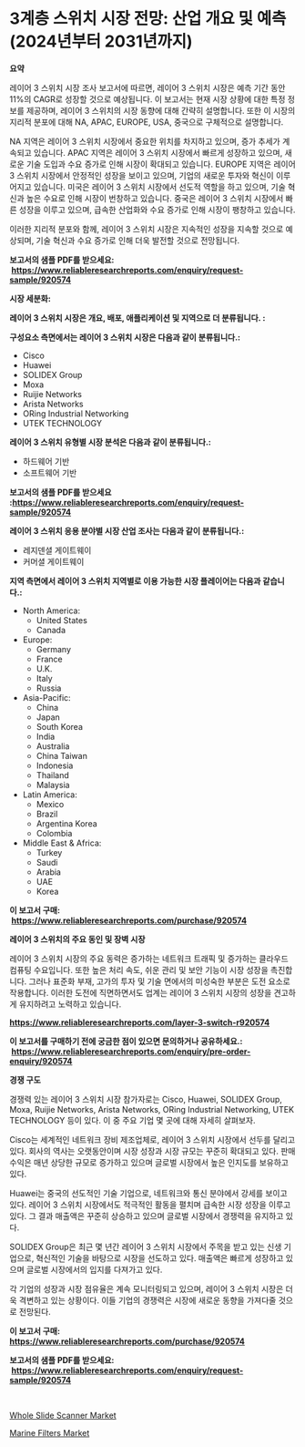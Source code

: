 <p><h1>3계층 스위치 시장 전망: 산업 개요 및 예측 (2024년부터 2031년까지)</h1></p><p><strong>요약</strong></p>
<p><p>레이어 3 스위치 시장 조사 보고서에 따르면, 레이어 3 스위치 시장은 예측 기간 동안 11%의 CAGR로 성장할 것으로 예상됩니다. 이 보고서는 현재 시장 상황에 대한 특정 정보를 제공하며, 레이어 3 스위치의 시장 동향에 대해 간략히 설명합니다. 또한 이 시장의 지리적 분포에 대해 NA, APAC, EUROPE, USA, 중국으로 구체적으로 설명합니다.</p><p>NA 지역은 레이어 3 스위치 시장에서 중요한 위치를 차지하고 있으며, 증가 추세가 계속되고 있습니다. APAC 지역은 레이어 3 스위치 시장에서 빠르게 성장하고 있으며, 새로운 기술 도입과 수요 증가로 인해 시장이 확대되고 있습니다. EUROPE 지역은 레이어 3 스위치 시장에서 안정적인 성장을 보이고 있으며, 기업의 새로운 투자와 혁신이 이루어지고 있습니다. 미국은 레이어 3 스위치 시장에서 선도적 역할을 하고 있으며, 기술 혁신과 높은 수요로 인해 시장이 번창하고 있습니다. 중국은 레이어 3 스위치 시장에서 빠른 성장을 이루고 있으며, 급속한 산업화와 수요 증가로 인해 시장이 팽창하고 있습니다.</p><p>이러한 지리적 분포와 함께, 레이어 3 스위치 시장은 지속적인 성장을 지속할 것으로 예상되며, 기술 혁신과 수요 증가로 인해 더욱 발전할 것으로 전망됩니다.</p></p>
<p><strong>보고서의 샘플 PDF를 받으세요: &nbsp;<a href="https://www.reliableresearchreports.com/enquiry/request-sample/920574">https://www.reliableresearchreports.com/enquiry/request-sample/920574</a></strong></p>
<p><strong>시장 세분화:</strong></p>
<p><strong> 레이어 3 스위치 시장은 개요, 배포, 애플리케이션 및 지역으로 더 분류됩니다. :</strong></p>
<p><strong>구성요소 측면에서는 레이어 3 스위치 시장은 다음과 같이 분류됩니다.:</strong></p>
<p><ul><li>Cisco</li><li>Huawei</li><li>SOLIDEX Group</li><li>Moxa</li><li>Ruijie Networks</li><li>Arista Networks</li><li>ORing Industrial Networking</li><li>UTEK TECHNOLOGY</li></ul></p>
<p><strong> 레이어 3 스위치 유형별 시장 분석은 다음과 같이 분류됩니다.:</strong></p>
<p><ul><li>하드웨어 기반</li><li>소프트웨어 기반</li></ul></p>
<p><strong>보고서의 샘플 PDF를 받으세요 :<a href="https://www.reliableresearchreports.com/enquiry/request-sample/920574">https://www.reliableresearchreports.com/enquiry/request-sample/920574</a></strong></p>
<p><strong> 레이어 3 스위치 응용 분야별 시장 산업 조사는 다음과 같이 분류됩니다.:</strong></p>
<p><ul><li>레지덴셜 게이트웨이</li><li>커머셜 게이트웨이</li></ul></p>
<p><strong>지역 측면에서 레이어 3 스위치 지역별로 이용 가능한 시장 플레이어는 다음과 같습니다.:</strong></p>
<p><ul>
    <li>
        North America:
        <ul>
            <li>United States</li>
            <li>Canada</li>
        </ul>
    </li>
    <li>
        Europe:
        <ul>
            <li>Germany</li>
            <li>France</li>
            <li>U.K.</li>
            <li>Italy</li>
            <li>Russia</li>
        </ul>
    </li>
    <li>
        Asia-Pacific:
        <ul>
            <li>China</li>
            <li>Japan</li>
            <li>South Korea</li>
            <li>India</li>
            <li>Australia</li>
            <li>China Taiwan</li>
            <li>Indonesia</li>
            <li>Thailand</li>
            <li>Malaysia</li>
        </ul>
    </li>
    <li>
        Latin America:
        <ul>
            <li>Mexico</li>
            <li>Brazil</li>
            <li>Argentina Korea</li>
            <li>Colombia</li>
        </ul>
    </li>
    <li>
        Middle East & Africa:
        <ul>
            <li>Turkey</li>
            <li>Saudi</li>
            <li>Arabia</li>
            <li>UAE</li>
            <li>Korea</li>
        </ul>
    </li>
    </ul></p>
<p><strong>이 보고서 구매: &nbsp;<a href="https://www.reliableresearchreports.com/purchase/920574">https://www.reliableresearchreports.com/purchase/920574</a></strong></p>
<p><strong>레이어 3 스위치의 주요 동인 및 장벽 시장</strong></p>
<p><p>레이어 3 스위치 시장의 주요 동력은 증가하는 네트워크 트래픽 및 증가하는 클라우드 컴퓨팅 수요입니다. 또한 높은 처리 속도, 쉬운 관리 및 보안 기능이 시장 성장을 촉진합니다. 그러나 표준화 부재, 고가의 투자 및 기술 면에서의 미성숙한 부분은 도전 요소로 작용합니다. 이러한 도전에 직면하면서도 업계는 레이어 3 스위치 시장의 성장을 견고하게 유지하려고 노력하고 있습니다.</p></p>
<p><strong><a href="https://www.reliableresearchreports.com/layer-3-switch-r920574">https://www.reliableresearchreports.com/layer-3-switch-r920574</a></strong></p>
<p><strong>이 보고서를 구매하기 전에 궁금한 점이 있으면 문의하거나 공유하세요.: &nbsp;<a href="https://www.reliableresearchreports.com/enquiry/pre-order-enquiry/920574">https://www.reliableresearchreports.com/enquiry/pre-order-enquiry/920574</a></strong></p>
<p><strong>경쟁 구도</strong></p>
<p><p>경쟁력 있는 레이어 3 스위치 시장 참가자로는 Cisco, Huawei, SOLIDEX Group, Moxa, Ruijie Networks, Arista Networks, ORing Industrial Networking, UTEK TECHNOLOGY 등이 있다. 이 중 주요 기업 몇 곳에 대해 자세히 살펴보자.</p><p>Cisco는 세계적인 네트워크 장비 제조업체로, 레이어 3 스위치 시장에서 선두를 달리고 있다. 회사의 역사는 오랫동안이며 시장 성장과 시장 규모는 꾸준히 확대되고 있다. 판매 수익은 매년 상당한 규모로 증가하고 있으며 글로벌 시장에서 높은 인지도를 보유하고 있다.</p><p>Huawei는 중국의 선도적인 기술 기업으로, 네트워크와 통신 분야에서 강세를 보이고 있다. 레이어 3 스위치 시장에서도 적극적인 활동을 펼치며 급속한 시장 성장을 이루고 있다. 그 결과 매출액은 꾸준히 상승하고 있으며 글로벌 시장에서 경쟁력을 유지하고 있다.</p><p>SOLIDEX Group은 최근 몇 년간 레이어 3 스위치 시장에서 주목을 받고 있는 신생 기업으로, 혁신적인 기술을 바탕으로 시장을 선도하고 있다. 매출액은 빠르게 성장하고 있으며 글로벌 시장에서의 입지를 다져가고 있다.</p><p>각 기업의 성장과 시장 점유율은 계속 모니터링되고 있으며, 레이어 3 스위치 시장은 더욱 격변하고 있는 상황이다. 이들 기업의 경쟁력은 시장에 새로운 동향을 가져다줄 것으로 전망된다.</p></p>
<p><strong>이 보고서 구매: &nbsp; <a href="https://www.reliableresearchreports.com/purchase/920574">https://www.reliableresearchreports.com/purchase/920574</a></strong></p>
<p><strong>보고서의 샘플 PDF를 받으세요: &nbsp;<a href="https://www.reliableresearchreports.com/enquiry/request-sample/920574">https://www.reliableresearchreports.com/enquiry/request-sample/920574</a></strong><strong></strong></p>
<p>&nbsp;</p>
<p><p><a href="https://three-jumbo-f6d.notion.site/Whole-Slide-Scanner-Market-Outlook-Industry-Overview-and-Forecast-2024-to-2031-a4e4dbc4a50d41eb87831f7acf0a9098">Whole Slide Scanner Market</a></p><p><a href="https://view.publitas.com/reportprime-1/marine-filters-market-exploring-market-share-market-trends-and-future-growth/">Marine Filters Market</a></p></p>